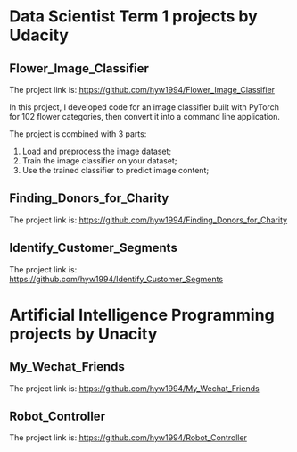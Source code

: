 # Data Scientist Term 1 projects by Udacity

## Flower_Image_Classifier
The project link is: https://github.com/hyw1994/Flower_Image_Classifier

In this project, I developed code for an image classifier built with PyTorch for 102 flower categories, then convert it into a command line application.

The project is combined with 3 parts:

1. Load and preprocess the image dataset;
2. Train the image classifier on your dataset;
3. Use the trained classifier to predict image content;

## Finding_Donors_for_Charity
The project link is: https://github.com/hyw1994/Finding_Donors_for_Charity

## Identify_Customer_Segments
The project link is: https://github.com/hyw1994/Identify_Customer_Segments

# Artificial Intelligence Programming projects by Unacity

## My_Wechat_Friends
The project link is: https://github.com/hyw1994/My_Wechat_Friends

## Robot_Controller
The project link is: https://github.com/hyw1994/Robot_Controller


